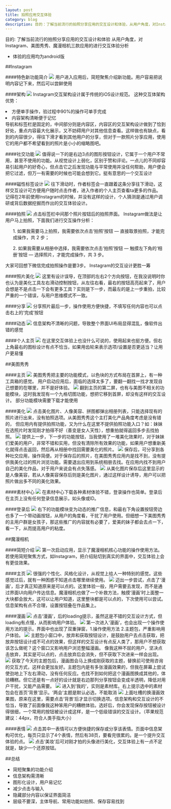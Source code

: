 ```yaml
---
layout: post
title: 拍照应用交互体验
category: blog
description: 目的：了解当前流行的拍照分享应用的交互设计和体验，从用户角度，对Instagram、美图秀秀、魔漫相机三款应用的进行交互体验分析
---
```


目的: 了解当前流行的拍照分享应用的交互设计和体验
从用户角度，对Instagram、美图秀秀、魔漫相机三款应用的进行交互体验分析

<ul>
<li>体验的应用均为android版</li>
</ul>

##Instagram

####特色新功能简介
<img src="/images/blog/拍照应用/图片1.png">
用户进入应用后，简短聚焦介绍新功能。用户容易把说明内容记下来，然后可以尝鲜使用

####架构
<img src="/images/blog/拍照应用/图片2.png">
Instagram交互架构设计属于传统的iOS设计规范。
这种交互体架构优势：
<li>方便单手操作，验过程中90%的操作可单手完成</li>
<li>内容架构清晰便于记忆</li>
导航和标签栏是固定的，中间部分则是内容区，内容区的交互架构设计做到了恰到好处，重点内容最大化展示，又不妨碍用户对其他信息查看。这样做也有缺点，看到的内容很少，得往下滑才看到其他用户的分享，但对于一款照片分享应用，使用它的用户都不希望看到的照片是小小的缩略图吧。

####社交功能
<img src="/images/blog/拍照应用/图片3.png">
值得说一下的是右边3点的图形按钮设计，它属于一个用户不常用，甚至不使用的功能。从视觉设计上弱化，区别于赞和评论。一点儿的不同却容易引起用户的好奇心，但点击它之后发现功能与平常使用并没任何帮助，用户便会把它过滤，但万一有需要的时候也可能会想到它。挺有意思的一个交互设计

####磁性标签设计
<img src="/images/blog/拍照应用/图片4.png">
往下滑动时，作者标签会一直跟着这条分享往下滑动，这样交互设计可方便用户随时点击作者，进入作者的个人主页查看ta更多的作品。
记得在2年前使用Instagram的时候，并没有这样的设计，个人猜测是通过用户调研或背后数据挖掘而作出的交互体验设计。

####拍照
<img src="/images/blog/拍照应用/图片5.png">
点击标签栏中间那个照片按钮后的拍照界面。
Instagram做法是让用户马上拍照，下面我们进行交互操作分析：
<ul>1. 如果我需要马上拍照，我需要依次点击‘拍照’按钮 — 直接取景拍照，才能完成操作，共 2 步；</ul>
<ul>2. 如果我需要从相册中选择，我需要依次点击‘拍照’按钮 — 触摸左下角的‘相册’按钮 — 选择照片，才能完成操作，共 3 步。</ul>
大家可回想下微信完成拍照操作是要3步。
Instagram的交互设计更胜一筹

####照片美化
<img src="/images/blog/拍照应用/图片6.png">
这里有设计误导，在顶部的左右2个方向按钮，在我没说明时你也认为是美化工具左右滑动控制按钮，从左往右看，最右的按钮高亮起来了，用户会想是不是点击一下会有更多工具？实则是下一步，而最左的是上一步重拍，比较严重的一个错误，与用户思维模式不一致。

####分享
<img src="/images/blog/拍照应用/图片7.png">
分享照片最后一步，操作使用方便快捷，不填写任何内容也可以点击右上的‘完成’按钮

####动态
<img src="/images/blog/拍照应用/图片8.png">
信息架构不清晰的问题，导致整个界面UI布局显得混乱，像软件出错的感觉

####个人主页
<img src="/images/blog/拍照应用/图片9.png">
在这里交互体验上也没什么可说的，使用起来也挺方便。但右上角最右的图标设计有点不恰当，如果用齿轮来表示选项/设置是否更适当？让用户更易懂

##美图秀秀

####主页
<img src="/images/blog/拍照应用/图片10.png">
美图秀秀把主要的功能模式，以色块的方式布局在首屏上，有一种工具箱的感觉。
用户启动应用后，面临的选择太多了，要翻一翻找一找才发现自己想要的在哪里，并不是好体验。
<img src="/images/blog/拍照应用/图片10-1.png">
翻到主页的第二屏，也有与美图不相关的功能模块，这时我发现有一个九格切图功能，想把它移到首屏，却没有这样的交互设计。
部分功能模块需要下载才能使用

####美化
<img src="/images/blog/拍照应用/图片11.png">
点击美化图片、人像美容、拼图都弹出相册列表，只能选择现有的照片进行出来，没有拍照选项。从美图秀秀这个主打美化产品角度考虑是没有错的，
但应用内有提供拍照功能，又为什么在这里不提供拍照功能入口？如：妹妹在选照片时发现刚才拍得不好（善变是女人天性），想重拍就得返回多步去找拍照。
<img src="/images/blog/拍照应用/图片12.png">
提供上一步，下一步的功能按钮，当我使用了一堆美化效果时，对于妹妹们爱美的用户，非常不错和实用，但没有清除所有效果的功能，如果用户想重新美化就得点击返回，然后再从相册中找回需要美化的照片。
<img src="/images/blog/拍照应用/图片13.png">
保存后，可分享到各种社交应用，操作简便。对于保存后的照片，在美图秀秀应用内是找不到，没有提供我美化过的照片浏览功能。需要退出应用到系统相册去找。在应用内找不到用户自己的美化作品，对于用户来说会有点失落感。
<img src="/images/blog/拍照应用/图片14.png">
从美化图片保存后这里显示的是人像美容，若从人像美容保存后则是美化图片，通过这样设计诱导，用户可以把照片做出多不同的美化效果。

####素材中心
<img src="/images/blog/拍照应用/图片15.png">
在素材中心下载各种素材体验不错，登录操作也简单。登录后在主页上没有任何登录信息展示，如头像或ID。

####登录后
<img src="/images/blog/拍照应用/图片16.png">
右下的功能模块变为动态的推广信息，和最右下角设置按钮旁边也多了一个带动画按钮，从用户的角度看，干扰了用户使用。但细想一下美图秀秀的主用户群是女孩子，那这些推广的内容就有必要了，爱美的妹子都会去点一下，看一下，从而提高用户的粘度。

##魔漫相机

####简短介绍
<img src="/images/blog/拍照应用/图片17.png">
第一次启动应用，显示了魔漫相机核心功能的操作使用方法。若使用简短聚焦方式，如Instagram，把介绍贴切到真实的界面中，交互体验上会有更佳效果。

####主页
<img src="/images/blog/拍照应用/图片18.png">
很强的个性化、风格化设计，从视觉上给人一种特别的感觉。这些感觉过后，就有一种困惑不知道点击哪里继续使用。
<img src="/images/blog/拍照应用/图片19.png">
迈出一步尝试，点击了‘漫画’，后才真正知道原来是可以点的。这里体验一般，用户需要去发现，而不是通过界面UI向用户传达信息。魔漫相机也做了一个补救方法，触摸‘漫画’时上面整一大块都会放大，这可以让用户知道，这里整块都是可以点的，下次使用可以尝试。信息架构有点不合理，设置按钮叠在作品集上。

####漫画
<img src="/images/blog/拍照应用/图片20.png">
点击‘漫画’，后的loading提示，虽然这是不错的交互设计方式，但loading有点慢，从而影响用户体验。
<img src="/images/blog/拍照应用/图片21.png">
第一次进入‘漫画’，也会出现一个操作使用方法的提示。界面中也出现了双重弹窗，1.操作使用方法 2.主题包，严重影响用户体验。
<img src="/images/blog/拍照应用/图片22.png">
主题包小窗口中，放弃和获取按钮设计，是鼓励用户去点击获取，把放弃按钮设计成不可点的效果，但这样的交互设计有点反人类了，那用户不想获取该怎么做呢？这个窗口又影响用户浏览整幅漫画。
像我这种不屈的用户，坚决点击放弃，其实是可以点的，点击放弃后会消失，但不获取下次进来一样会出现。
<img src="/images/blog/拍照应用/图片23.png">
获取了今天的主题包后，漫画图会马上换成刚获取的主题，替换前可使用咨询的交互方式，这样会更加友好。主题包内是有多张漫画效果的，但我在屏幕上尝试使劲地上下左右滑动，没有任何反应。也找不到如何把这个漫画图换成其他的，体验糟糕。但它还是有一点好的设计就是右边那列分享按钮会变成半透明，降低对用户干扰，又能产品需要。
<img src="/images/blog/拍照应用/图片24.png">
进入到‘我的’，实则是素材库。右上提示选中的素材包会在首页‘背景’显示。‘两会’主题是默认必选，不能取消
<img src="/images/blog/拍照应用/图片25.png">
上面吐槽的换漫画效果图，原来在这里，需要点击‘背景’后才显示切换选项。信息架构和交互设计的不恰当，导致了前面像我这种笨用户的糟糕体验。选好后，你会发现保存按钮被设计得很细，一个常用的按钮被设计成这样，是一个低级错误的交互设计。（苹果规范建议：44px，符合人类手指大小）

####表情
<img src="/images/blog/拍照应用/图片26.png">
点击其中一表情可以方便快捷的保存或分享该表情。页面中信息架构可优化，每页只显示了4个表情，然后有38页，要看完很累的。是一个提升交互体验的点。
<img src="/images/blog/拍照应用/图片27.png">
点击‘美妆’后可对刚才拍的头像进行美化，交互体验上有一点不足就是，缺少一个还原按钮。

##总结
<ul>
	<li>简短聚集的功能介绍</li>
	<li>信息架构需清晰</li>
	<li>图形化设计，用户易记忆</li>
	<li>减少点击与输入</li>
	<li>隐藏部分内容以保证界面简洁</li>
	<li>层级不要深，主体导航、常用功能如拍照、保存容易找到</li>
</ul>




